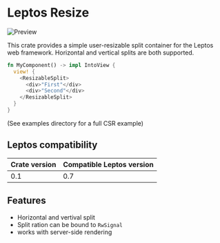# Leptos Resize

![Preview](https://github.com/zortax/leptos-resize/blob/main/preview.gif?raw=true)

This crate provides a simple user-resizable split container for the Leptos web
framework. Horizontal and vertical splits are both supported.

```rust
fn MyComponent() -> impl IntoView {
  view! {
    <ResizableSplit>
      <div>"First"</div>
      <div>"Second"</div>
    </ResizableSplit>
  }
}
```
(See examples directory for a full CSR example)

## Leptos compatibility

| Crate version | Compatible Leptos version |
|---------------|---------------------------|
| 0.1           | 0.7                       |

## Features

- Horizontal and vertival split
- Split ration can be bound to `RwSignal`
- works with server-side rendering
